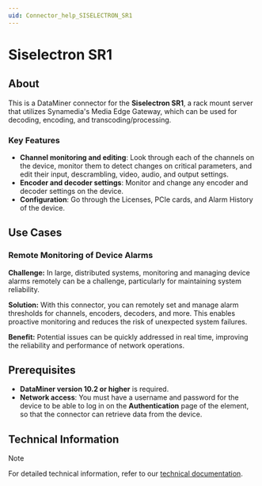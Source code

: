 ```yaml
---
uid: Connector_help_SISELECTRON_SR1
---
```


# Siselectron SR1

## About

This is a DataMiner connector for the **Siselectron SR1**, a rack mount server that utilizes Synamedia's Media Edge Gateway, which can be used for decoding, encoding, and transcoding/processing.

### Key Features

- **Channel monitoring and editing**: Look through each of the channels on the device, monitor them to detect changes on critical parameters, and edit their input, descrambling, video, audio, and output settings.
- **Encoder and decoder settings**: Monitor and change any encoder and decoder settings on the device.
- **Configuration**: Go through the Licenses, PCIe cards, and Alarm History of the device.

## Use Cases

### Remote Monitoring of Device Alarms

**Challenge:** In large, distributed systems, monitoring and managing device alarms remotely can be a challenge, particularly for maintaining system reliability.

**Solution:** With this connector, you can remotely set and manage alarm thresholds for channels, encoders, decoders, and more. This enables proactive monitoring and reduces the risk of unexpected system failures.

**Benefit:** Potential issues can be quickly addressed in real time, improving the reliability and performance of network operations.

## Prerequisites

- **DataMiner version 10.2 or higher** is required.
- **Network access**: You must have a username and password for the device to be able to log in on the **Authentication** page of the element, so that the connector can retrieve data from the device.

## Technical Information

> [!NOTE]
> For detailed technical information, refer to our [technical documentation](xref:Connector_help_SISELECTRON_SR1_Technical).
